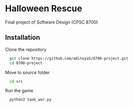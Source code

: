 
# Halloween Rescue

Final project of Software Design (CPSC 8700)


## Installation

Clone the repository
```bash
  git clone https://github.com/aditeyaS/8700-project.git
  cd 8700-project
```
Move to source folder
```bash
  cd src
```
Run the game
```bash
  python3 tank_war.py
```